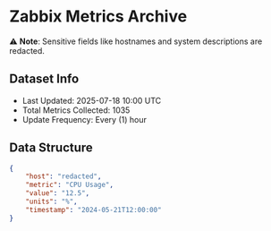 # Zabbix Metrics Archive

⚠️ **Note**: Sensitive fields like hostnames and system descriptions are redacted.

## Dataset Info
- Last Updated: 2025-07-18 10:00 UTC
- Total Metrics Collected: 1035
- Update Frequency: Every (1) hour

## Data Structure
```json
{
    "host": "redacted",
    "metric": "CPU Usage",
    "value": "12.5",
    "units": "%",
    "timestamp": "2024-05-21T12:00:00"
}
```
